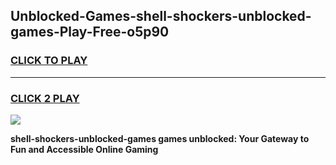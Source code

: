 
## Unblocked-Games-shell-shockers-unblocked-games-Play-Free-o5p90
<h3>
<a href="https://premium76.site?title=shell-shockers-unblocked-games&ref=23A">CLICK TO PLAY</a></h3>
<hr>

<h3>
<a href="https://premium76.site?title=shell-shockers-unblocked-games&ref=23A">CLICK 2 PLAY</a>
  
</h3>

<a href="https://premium76.site?title=shell-shockers-unblocked-games&ref=23A"><img src="https://clearcache.store/games.png"></a>


**shell-shockers-unblocked-games games unblocked: Your Gateway to Fun and Accessible Online Gaming**
